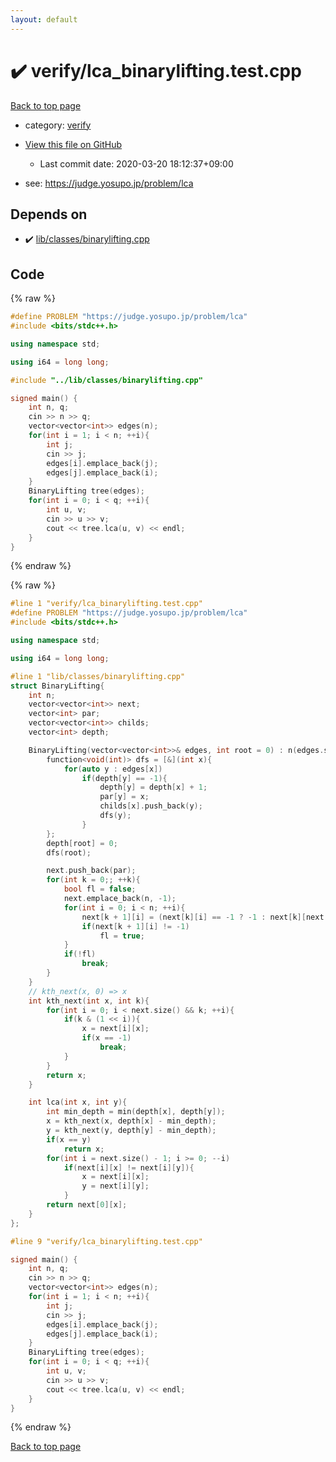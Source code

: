 ```yaml
---
layout: default
---
```


<!-- mathjax config similar to math.stackexchange -->
<script type="text/javascript" async
  src="https://cdnjs.cloudflare.com/ajax/libs/mathjax/2.7.5/MathJax.js?config=TeX-MML-AM_CHTML">
</script>
<script type="text/x-mathjax-config">
  MathJax.Hub.Config({
    TeX: { equationNumbers: { autoNumber: "AMS" }},
    tex2jax: {
      inlineMath: [ ['$','$'] ],
      processEscapes: true
    },
    "HTML-CSS": { matchFontHeight: false },
    displayAlign: "left",
    displayIndent: "2em"
  });
</script>

<script type="text/javascript" src="https://cdnjs.cloudflare.com/ajax/libs/jquery/3.4.1/jquery.min.js"></script>
<script src="https://cdn.jsdelivr.net/npm/jquery-balloon-js@1.1.2/jquery.balloon.min.js" integrity="sha256-ZEYs9VrgAeNuPvs15E39OsyOJaIkXEEt10fzxJ20+2I=" crossorigin="anonymous"></script>
<script type="text/javascript" src="../../assets/js/copy-button.js"></script>
<link rel="stylesheet" href="../../assets/css/copy-button.css" />


# :heavy_check_mark: verify/lca_binarylifting.test.cpp

<a href="../../index.html">Back to top page</a>

* category: <a href="../../index.html#e8418d1d706cd73548f9f16f1d55ad6e">verify</a>
* <a href="{{ site.github.repository_url }}/blob/master/verify/lca_binarylifting.test.cpp">View this file on GitHub</a>
    - Last commit date: 2020-03-20 18:12:37+09:00


* see: <a href="https://judge.yosupo.jp/problem/lca">https://judge.yosupo.jp/problem/lca</a>


## Depends on

* :heavy_check_mark: <a href="../../library/lib/classes/binarylifting.cpp.html">lib/classes/binarylifting.cpp</a>


## Code

<a id="unbundled"></a>
{% raw %}
```cpp
#define PROBLEM "https://judge.yosupo.jp/problem/lca"
#include <bits/stdc++.h>

using namespace std;

using i64 = long long;

#include "../lib/classes/binarylifting.cpp"

signed main() {
    int n, q;
    cin >> n >> q;
    vector<vector<int>> edges(n);
    for(int i = 1; i < n; ++i){
        int j;
        cin >> j;
        edges[i].emplace_back(j);
        edges[j].emplace_back(i);
    }
    BinaryLifting tree(edges);
    for(int i = 0; i < q; ++i){
        int u, v;
        cin >> u >> v;
        cout << tree.lca(u, v) << endl;
    }
}


```
{% endraw %}

<a id="bundled"></a>
{% raw %}
```cpp
#line 1 "verify/lca_binarylifting.test.cpp"
#define PROBLEM "https://judge.yosupo.jp/problem/lca"
#include <bits/stdc++.h>

using namespace std;

using i64 = long long;

#line 1 "lib/classes/binarylifting.cpp"
struct BinaryLifting{
    int n;
    vector<vector<int>> next;
    vector<int> par;
    vector<vector<int>> childs;
    vector<int> depth;

    BinaryLifting(vector<vector<int>>& edges, int root = 0) : n(edges.size()), depth(n, -1), par(n, -1), childs(n){
        function<void(int)> dfs = [&](int x){
            for(auto y : edges[x])
                if(depth[y] == -1){
                    depth[y] = depth[x] + 1;
                    par[y] = x;
                    childs[x].push_back(y);
                    dfs(y);
                }
        };
        depth[root] = 0;
        dfs(root);

        next.push_back(par);
        for(int k = 0;; ++k){
            bool fl = false;
            next.emplace_back(n, -1);
            for(int i = 0; i < n; ++i){
                next[k + 1][i] = (next[k][i] == -1 ? -1 : next[k][next[k][i]]);
                if(next[k + 1][i] != -1)
                    fl = true;
            }
            if(!fl)
                break;
        }
    }
    // kth_next(x, 0) => x
    int kth_next(int x, int k){
        for(int i = 0; i < next.size() && k; ++i){
            if(k & (1 << i)){
                x = next[i][x];
                if(x == -1)
                    break;
            }
        }
        return x;
    }

    int lca(int x, int y){
        int min_depth = min(depth[x], depth[y]);
        x = kth_next(x, depth[x] - min_depth);
        y = kth_next(y, depth[y] - min_depth);
        if(x == y)
            return x;
        for(int i = next.size() - 1; i >= 0; --i)
            if(next[i][x] != next[i][y]){
                x = next[i][x];
                y = next[i][y];
            }
        return next[0][x];
    }
};

#line 9 "verify/lca_binarylifting.test.cpp"

signed main() {
    int n, q;
    cin >> n >> q;
    vector<vector<int>> edges(n);
    for(int i = 1; i < n; ++i){
        int j;
        cin >> j;
        edges[i].emplace_back(j);
        edges[j].emplace_back(i);
    }
    BinaryLifting tree(edges);
    for(int i = 0; i < q; ++i){
        int u, v;
        cin >> u >> v;
        cout << tree.lca(u, v) << endl;
    }
}


```
{% endraw %}

<a href="../../index.html">Back to top page</a>

